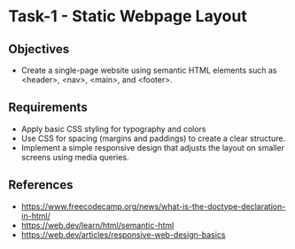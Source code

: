 # Task-1 - Static Webpage Layout

## Objectives
- Create a single-page website using semantic HTML elements such as \<header\>, \<nav\>, \<main\>, and \<footer\>.

## Requirements
- Apply basic CSS styling for typography and colors
- Use CSS for spacing (margins and paddings) to create a clear structure.
- Implement a simple responsive design that adjusts the layout on smaller screens using media queries.

## References
- https://www.freecodecamp.org/news/what-is-the-doctype-declaration-in-html/
- https://web.dev/learn/html/semantic-html
- https://web.dev/articles/responsive-web-design-basics